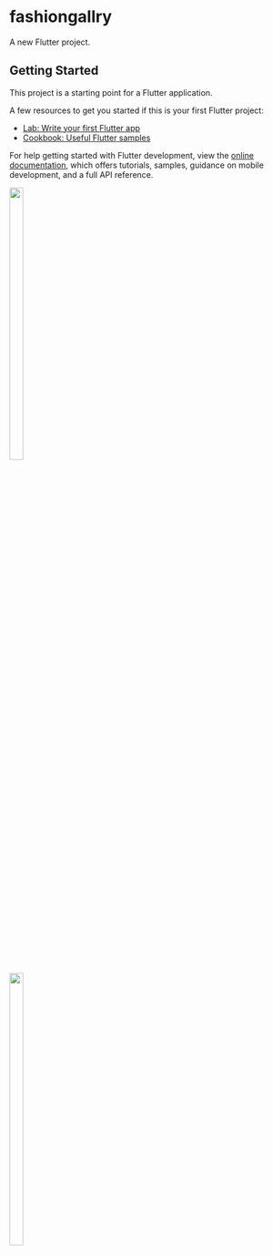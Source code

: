 # fashiongallry

A new Flutter project.

## Getting Started

This project is a starting point for a Flutter application.

A few resources to get you started if this is your first Flutter project:

- [Lab: Write your first Flutter app](https://docs.flutter.dev/get-started/codelab)
- [Cookbook: Useful Flutter samples](https://docs.flutter.dev/cookbook)

For help getting started with Flutter development, view the
[online documentation](https://docs.flutter.dev/), which offers tutorials,
samples, guidance on mobile development, and a full API reference.


<p float="center">

<img src="https://user-images.githubusercontent.com/116253924/219557194-c5c4570b-a219-42c2-a892-c1a24804836d.png" width=22% height=35%>

</p> 



<p float="center">

<img src="https://user-images.githubusercontent.com/116253924/219557217-8c876913-a5fe-4a12-8a30-4908646a1856.png" width=22% height=35%>


</p> 
